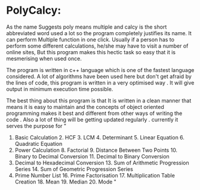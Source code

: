 # PolyCalcy:
As the name Suggests poly means multiple and calcy is the short abbreviated word used a lot so the program completely justifies its name.
It can perform Multiple function in one click. 
Usually if a person has to perform some different calculations, he/she may have to visit a number of online sites, But this program makes this 
hectic task so easy that it is mesmerising when used once.

The program is written in c++ language which is one of the fastest language considered. 
A lot of algorithms have been used here but don't get afraid by the lines of code, this program is written in a very optimised way . It 
will give output in minimum execution time possible. 

The best thing about this program is that It is written in a clean manner that means it is easy to maintain and the concepts of object oriented 
programming makes it best and different from other ways of writing the code .
Also a lot of thing will be getting updated regularly . currently it serves the purpose for
"
1. Basic Calculation  2. HCF  3. LCM  4. Determinant  5. Linear Equation  6. Quadratic Equation 
7. Power Calculation 8. Factorial  9. Distance Between Two Points  10. Binary to Decimal Conversion 11. Decimal to Binary Conversion  
12. Decimal to Hexadecimal Conversion  13. Sum of Arithmetic Progression Series  14. Sum of Geometric Progression Series 
15. Prime Number List  16. Prime Factorisation  17. Multiplication Table Creation  18. Mean  19. Median  20. Mode 
"

